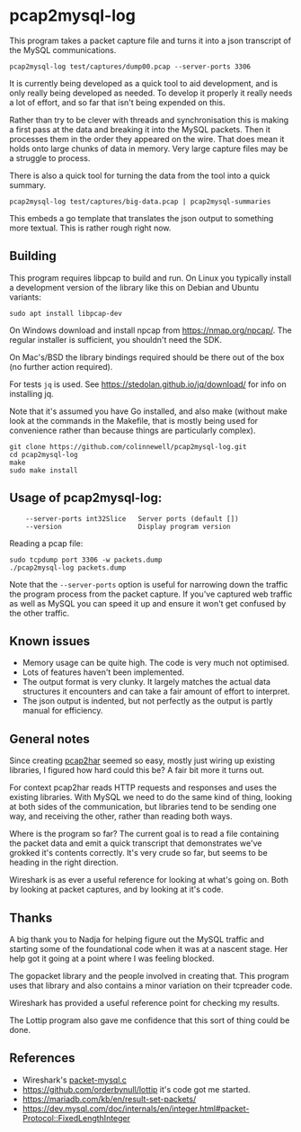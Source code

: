 # pcap2mysql-log

This program takes a packet capture file and turns it into a json transcript of
the MySQL communications.

    pcap2mysql-log test/captures/dump00.pcap --server-ports 3306

It is currently being developed as a quick tool to aid development, and is only
really being developed as needed.  To develop it properly it really needs a lot
of effort, and so far that isn't being expended on this.

Rather than try to be clever with threads and synchronisation this is making a
first pass at the data and breaking it into the MySQL packets.  Then it
processes them in the order they appeared on the wire.  That does mean it holds
onto large chunks of data in memory.  Very large capture files may be a
struggle to process.

There is also a quick tool for turning the data from the tool into a quick
summary.

    pcap2mysql-log test/captures/big-data.pcap | pcap2mysql-summaries

This embeds a go template that translates the json output to something more
textual.  This is rather rough right now.

## Building

This program requires libpcap to build and run.  On Linux you typically install
a development version of the library like this on Debian and Ubuntu variants:

	sudo apt install libpcap-dev

On Windows download and install npcap from https://nmap.org/npcap/.  The
regular installer is sufficient, you shouldn't need the SDK.

On Mac's/BSD the library bindings required should be there out of the box
(no further action required).

For tests `jq` is used.  See https://stedolan.github.io/jq/download/ for info
on installing jq.

Note that it's assumed you have Go installed, and also make (without make look
at the commands in the Makefile, that is mostly being used for convenience
rather than because things are particularly complex).

	git clone https://github.com/colinnewell/pcap2mysql-log.git
	cd pcap2mysql-log
	make
	sudo make install


## Usage of pcap2mysql-log:

        --server-ports int32Slice   Server ports (default [])
        --version                   Display program version

Reading a pcap file:

	sudo tcpdump port 3306 -w packets.dump
    ./pcap2mysql-log packets.dump

Note that the `--server-ports` option is useful for narrowing down the traffic
the program process from the packet capture.  If you've captured web traffic as
well as MySQL you can speed it up and ensure it won't get confused by the other
traffic.

## Known issues

* Memory usage can be quite high.  The code is very much not optimised.
* Lots of features haven't been implemented.
* The output format is very clunky.  It largely matches the actual data
  structures it encounters and can take a fair amount of effort to interpret.
* The json output is indented, but not perfectly as the output is partly manual
  for efficiency.

## General notes

Since creating [pcap2har](https://github.com/colinnewell/pcap2har) seemed so
easy, mostly just wiring up existing libraries, I figured how hard could this
be?  A fair bit more it turns out.

For context pcap2har reads HTTP requests and responses and uses the existing
libraries.  With MySQL we need to do the same kind of thing, looking at both
sides of the communication, but libraries tend to be sending one way, and
receiving the other, rather than reading both ways.

Where is the program so far?  The current goal is to read a file containing the
packet data and emit a quick transcript that demonstrates we've grokked it's
contents correctly.  It's very crude so far, but seems to be heading in the
right direction.


Wireshark is as ever a useful reference for looking at what's going on.  Both
by looking at packet captures, and by looking at it's code.

## Thanks

A big thank you to Nadja for helping figure out the MySQL traffic and starting
some of the foundational code when it was at a nascent stage.  Her help got it
going at a point where I was feeling blocked.

The gopacket library and the people involved in creating that.  This program
uses that library and also contains a minor variation on their tcpreader code.

Wireshark has provided a useful reference point for checking my results.

The Lottip program also gave me confidence that this sort of thing could be
done.

## References

* Wireshark's [packet-mysql.c](https://github.com/wireshark/wireshark/blob/master/epan/dissectors/packet-mysql.c)
* https://github.com/orderbynull/lottip it's code got me started.
* https://mariadb.com/kb/en/result-set-packets/
* https://dev.mysql.com/doc/internals/en/integer.html#packet-Protocol::FixedLengthInteger
